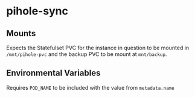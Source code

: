 # pihole-sync

## Mounts

Expects the Statefulset PVC for the instance in question to be mounted in `/mnt/pihole-pvc` and the backup PVC to be mount at `mnt/backup`.

## Environmental Variables

Requires `POD_NAME` to be included with the value from `metadata.name`
